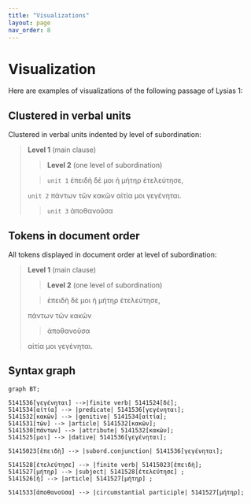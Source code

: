 ```yaml
---
title: "Visualizations"
layout: page
nav_order: 8
---
```



# Visualization


Here are examples of visualizations of the following passage of Lysias 1:


## Clustered in verbal units

Clustered in verbal units indented by level of subordination:

> **Level 1** (main clause)
>
>> **Level 2** (one level of subordination)
>
>> `unit 1` ἐπειδὴ δέ μοι ἡ μήτηρ ἐτελεύτησε,
>
> `unit 2` πάντων τῶν κακῶν αἰτία μοι γεγένηται.
>
>> `unit 3` ἀποθανοῦσα


## Tokens in document order

All tokens displayed in document order at level of subordination:

> **Level 1** (main clause)
>
>> **Level 2** (one level of subordination)
>
>
>> ἐπειδὴ δέ μοι ἡ μήτηρ ἐτελεύτησε,
>
>  πάντων τῶν κακῶν 
>
>> ἀποθανοῦσα
>
> αἰτία μοι γεγένηται.
 

## Syntax graph

```mermaid
graph BT;

5141536[γεγένηται] -->|finite verb| 5141524[δέ];
5141534[αἰτία] --> |predicate| 5141536[γεγένηται];
5141532[κακῶν] --> |genitive| 5141534[αἰτία];
5141531[τῶν] --> |article| 5141532[κακῶν];
5141530[πάντων] --> |attribute| 5141532[κακῶν];
5141525[μοι] --> |dative| 5141536[γεγένηται];

51415023[ἐπειδὴ] --> |subord.conjunction| 5141536[γεγένηται];

5141528[ἐτελεύτησε] --> |finite verb| 51415023[ἐπειδὴ];
5141527[μήτηρ] --> |subject| 5141528[ἐτελεύτησε] ;
5141526[ἡ] --> |article| 5141527[μήτηρ] ;

5141533[ἀποθανοῦσα] --> |circumstantial participle| 5141527[μήτηρ];

```